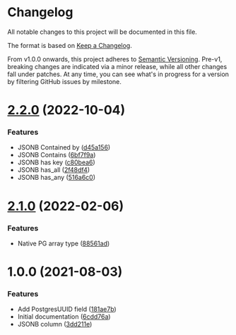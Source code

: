 # Changelog

All notable changes to this project will be documented in this file.

The format is based on [Keep a Changelog](https://keepachangelog.com/en/1.0.0/).

From v1.0.0 onwards, this project adheres to [Semantic Versioning](https://semver.org/spec/v2.0.0.html). Pre-v1, breaking changes are indicated via a minor release, while all other changes fall under patches. At any time, you can see what's in progress for a version by filtering GitHub issues by milestone.

# [2.2.0](https://github.com/tophat/ormar-postgres-extensions/compare/v2.1.0...v2.2.0) (2022-10-04)


### Features

* JSONB Contained by ([d45a156](https://github.com/tophat/ormar-postgres-extensions/commit/d45a15658f6fb5c36136b9c1aa8ebff7488d1a6e))
* JSONB Contains ([6bf7f9a](https://github.com/tophat/ormar-postgres-extensions/commit/6bf7f9a74e9cd7edd8e328f400be5e86b630c73c))
* JSONB has key ([c80bea6](https://github.com/tophat/ormar-postgres-extensions/commit/c80bea6f9d4f5245c563b31234dc8d63e716daa3))
* JSONB has_all ([2f48df4](https://github.com/tophat/ormar-postgres-extensions/commit/2f48df4baa602e0d441ec95c8aae242e564fe38a))
* JSONB has_any ([516a6c0](https://github.com/tophat/ormar-postgres-extensions/commit/516a6c06c261942914254c3cb8a706209adab008))

# [2.1.0](https://github.com/tophat/ormar-postgres-extensions/compare/v2.0.0...v2.1.0) (2022-02-06)


### Features

* Native PG array type ([88561ad](https://github.com/tophat/ormar-postgres-extensions/commit/88561ada0bbaee4187336ceb7cce88889b635e9c))

# 1.0.0 (2021-08-03)


### Features

* Add PostgresUUID field ([181ae7b](https://github.com/tophat/ormar-postgres-extensions/commit/181ae7bd689d9bacb2041712639e859c21b6591f))
* Initial documentation ([6cdd76a](https://github.com/tophat/ormar-postgres-extensions/commit/6cdd76a24dad5806dc872ef74b257e933271604c))
* JSONB column ([3dd211e](https://github.com/tophat/ormar-postgres-extensions/commit/3dd211e90b3d7ec098f04054dcb64debc84bbc2c))
